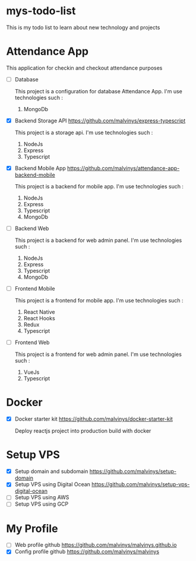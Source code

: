# mys-todo-list

This is my todo list to learn about new technology and projects

# Attendance App

This application for checkin and checkout attendance purposes

- [ ] Database
  <p>This project is a configuration for database Attendance App. I'm use technologies such : </p>
  
  1. MongoDb

- [x] Backend Storage API https://github.com/malvinys/express-typescript
  <p>This project is a storage api. I'm use technologies such : </p>
  
  1. NodeJs
  2. Express
  3. Typescript

- [x] Backend Mobile App https://github.com/malvinys/attendance-app-backend-mobile
  <p>This project is a backend for mobile app. I'm use technologies such : </p>
  
  1. NodeJs
  2. Express
  3. Typescript
  4. MongoDb

- [ ] Backend Web
  <p>This project is a backend for web admin panel. I'm use technologies such : </p>
  
  1. NodeJs
  2. Express
  3. Typescript
  4. MongoDb

- [ ] Frontend Mobile
  <p>This project is a frontend for mobile app. I'm use technologies such : </p>
  
  1. React Native
  2. React Hooks
  3. Redux
  4. Typescript

- [ ] Frontend Web
  <p>This project is a frontend for web admin panel. I'm use technologies such : </p>
  
  1. VueJs
  2. Typescript

# Docker

- [x] Docker starter kit https://github.com/malvinys/docker-starter-kit
  <p>Deploy reactjs project into production build with docker</p>

# Setup VPS

- [x] Setup domain and subdomain https://github.com/malvinys/setup-domain
- [x] Setup VPS using Digital Ocean https://github.com/malvinys/setup-vps-digital-ocean
- [ ] Setup VPS using AWS
- [ ] Setup VPS using GCP

# My Profile

- [ ] Web profile github https://github.com/malvinys/malvinys.github.io
- [X] Config profile github https://github.com/malvinys/malvinys
